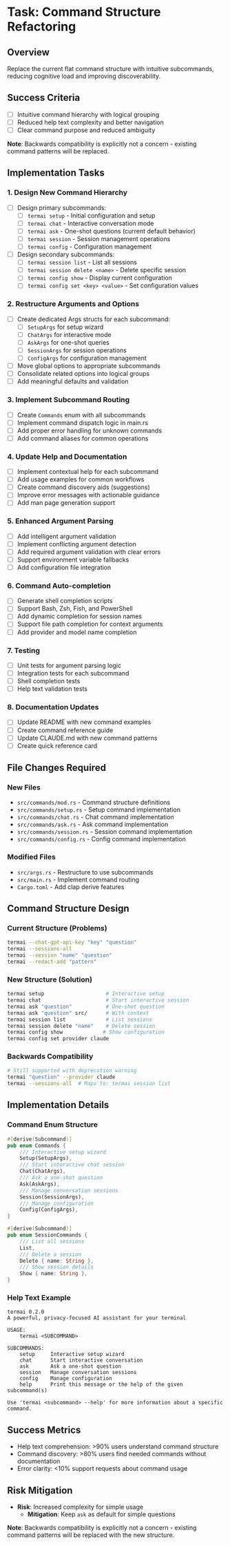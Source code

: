 # Task: Command Structure Refactoring

## Overview
Replace the current flat command structure with intuitive subcommands, reducing cognitive load and improving discoverability.

## Success Criteria
- [ ] Intuitive command hierarchy with logical grouping
- [ ] Reduced help text complexity and better navigation
- [ ] Clear command purpose and reduced ambiguity

**Note**: Backwards compatibility is explicitly not a concern - existing command patterns will be replaced.

## Implementation Tasks

### 1. Design New Command Hierarchy
- [ ] Design primary subcommands:
  - [ ] `termai setup` - Initial configuration and setup
  - [ ] `termai chat` - Interactive conversation mode
  - [ ] `termai ask` - One-shot questions (current default behavior)
  - [ ] `termai session` - Session management operations
  - [ ] `termai config` - Configuration management
- [ ] Design secondary subcommands:
  - [ ] `termai session list` - List all sessions
  - [ ] `termai session delete <name>` - Delete specific session
  - [ ] `termai config show` - Display current configuration
  - [ ] `termai config set <key> <value>` - Set configuration values

### 2. Restructure Arguments and Options
- [ ] Create dedicated Args structs for each subcommand:
  - [ ] `SetupArgs` for setup wizard
  - [ ] `ChatArgs` for interactive mode
  - [ ] `AskArgs` for one-shot queries
  - [ ] `SessionArgs` for session operations
  - [ ] `ConfigArgs` for configuration management
- [ ] Move global options to appropriate subcommands
- [ ] Consolidate related options into logical groups
- [ ] Add meaningful defaults and validation

### 3. Implement Subcommand Routing
- [ ] Create `Commands` enum with all subcommands
- [ ] Implement command dispatch logic in main.rs
- [ ] Add proper error handling for unknown commands
- [ ] Add command aliases for common operations

### 4. Update Help and Documentation
- [ ] Implement contextual help for each subcommand
- [ ] Add usage examples for common workflows
- [ ] Create command discovery aids (suggestions)
- [ ] Improve error messages with actionable guidance
- [ ] Add man page generation support

### 5. Enhanced Argument Parsing
- [ ] Add intelligent argument validation
- [ ] Implement conflicting argument detection
- [ ] Add required argument validation with clear errors
- [ ] Support environment variable fallbacks
- [ ] Add configuration file integration

### 6. Command Auto-completion
- [ ] Generate shell completion scripts
- [ ] Support Bash, Zsh, Fish, and PowerShell
- [ ] Add dynamic completion for session names
- [ ] Support file path completion for context arguments
- [ ] Add provider and model name completion

### 7. Testing
- [ ] Unit tests for argument parsing logic
- [ ] Integration tests for each subcommand
- [ ] Shell completion tests
- [ ] Help text validation tests

### 8. Documentation Updates
- [ ] Update README with new command examples
- [ ] Create command reference guide
- [ ] Update CLAUDE.md with new command patterns
- [ ] Create quick reference card

## File Changes Required

### New Files
- `src/commands/mod.rs` - Command structure definitions
- `src/commands/setup.rs` - Setup command implementation
- `src/commands/chat.rs` - Chat command implementation  
- `src/commands/ask.rs` - Ask command implementation
- `src/commands/session.rs` - Session command implementation
- `src/commands/config.rs` - Config command implementation

### Modified Files
- `src/args.rs` - Restructure to use subcommands
- `src/main.rs` - Implement command routing
- `Cargo.toml` - Add clap derive features

## Command Structure Design

### Current Structure (Problems)
```bash
termai --chat-gpt-api-key "key" "question"
termai --sessions-all
termai --session "name" "question" 
termai --redact-add "pattern"
```

### New Structure (Solution)
```bash
termai setup                    # Interactive setup
termai chat                     # Start interactive session
termai ask "question"           # One-shot question
termai ask "question" src/      # With context
termai session list             # List sessions
termai session delete "name"    # Delete session
termai config show             # Show configuration
termai config set provider claude
```

### Backwards Compatibility
```bash
# Still supported with deprecation warning
termai "question" --provider claude
termai --sessions-all  # Maps to: termai session list
```

## Implementation Details

### Command Enum Structure
```rust
#[derive(Subcommand)]
pub enum Commands {
    /// Interactive setup wizard
    Setup(SetupArgs),
    /// Start interactive chat session
    Chat(ChatArgs),
    /// Ask a one-shot question
    Ask(AskArgs),
    /// Manage conversation sessions
    Session(SessionArgs),
    /// Manage configuration
    Config(ConfigArgs),
}

#[derive(Subcommand)]
pub enum SessionCommands {
    /// List all sessions
    List,
    /// Delete a session
    Delete { name: String },
    /// Show session details
    Show { name: String },
}
```

### Help Text Example
```
termai 0.2.0
A powerful, privacy-focused AI assistant for your terminal

USAGE:
    termai <SUBCOMMAND>

SUBCOMMANDS:
    setup     Interactive setup wizard
    chat      Start interactive conversation
    ask       Ask a one-shot question  
    session   Manage conversation sessions
    config    Manage configuration
    help      Print this message or the help of the given subcommand(s)

Use 'termai <subcommand> --help' for more information about a specific command.
```

## Success Metrics
- Help text comprehension: >90% users understand command structure
- Command discovery: >80% users find needed commands without documentation
- Error clarity: <10% support requests about command usage

## Risk Mitigation
- **Risk**: Increased complexity for simple usage
  - **Mitigation**: Keep `ask` as default for simple questions

**Note**: Backwards compatibility is explicitly not a concern - existing command patterns will be replaced with the new structure.